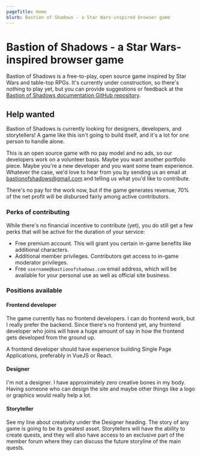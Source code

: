 ```yaml
---
pageTitle: Home
blurb: Bastion of Shadows - a Star Wars-inspired browser game
---
```


# Bastion of Shadows - a Star Wars-inspired browser game

Bastion of Shadows is a free-to-play, open source game inspired by Star Wars and table-top RPGs. It's currently under construction, so there's nothing to play yet, but you can provide suggestions or feedback at the [Bastion of Shadows documentation GitHub repository](https://github.com/bastion-of-shadows/docs).

## Help wanted

Bastion of Shadows is currently looking for designers, developers, and storytellers! A game like this isn't going to build itself, and it's a lot for one person to handle alone.

This is an open source game with no pay model and no ads, so our developers work on a volunteer basis. Maybe you want another portfolio piece. Maybe you're a new developer and you want some team experience. Whatever the case, we'd love to hear from you by sending us an email at [bastionofshadows@gmail.com](mailto:bastionofshadows@gmail.com) and telling us what you'd like to contribute.

There's no pay for the work now, but if the game generates revenue, 70% of the net profit will be disbursed fairly among active contributors.

### Perks of contributing

While there's no financial incentive to contribute (yet), you do still get a few perks that will be active for the duration of your service:

- Free premium account. This will grant you certain in-game benefits like additional characters.
- Additional member privileges. Contributors get access to in-game moderator privileges.
- Free `username@bastionofshadows.com` email address, which will be available for your personal use as well as official site business.

### Positions available

#### Frontend developer

The game currently has no frontend developers. I can do frontend work, but I really prefer the backend. Since there's no frontend yet, any frontend developer who joins will have a huge amount of say in how the frontend gets developed from the ground up.

A frontend developer should have experience building Single Page Applications, preferably in VueJS or React.

#### Designer

I'm not a designer. I have approximately zero creative bones in my body. Having someone who can design the site and maybe other things like a logo or graphics would really help a lot.

#### Storyteller

See my line about creativity under the Designer heading. The story of any game is going to be its greatest asset. Storytellers will have the ability to create quests, and they will also have access to an exclusive part of the member forum where they can discuss the future storyline of the main quests.